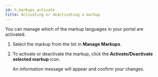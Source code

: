 ```yaml
---
id: h_markups_activate
title: Activating or deactivating a markup
---
```


You can manage which of the markup languages in your portal are activated.

1.  Select the markup from the list in **Manage Markups**.

2.  To activate or deactivate the markup, click the **Activate/Deactivate selected markup** icon.

    An information message will appear and confirm your changes.


